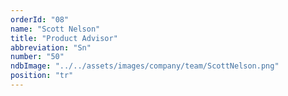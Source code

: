 ```yaml
---
orderId: "08"
name: "Scott Nelson"
title: "Product Advisor"
abbreviation: "Sn"
number: "50"
ndbImage: "../../assets/images/company/team/ScottNelson.png"
position: "tr"
---
```

